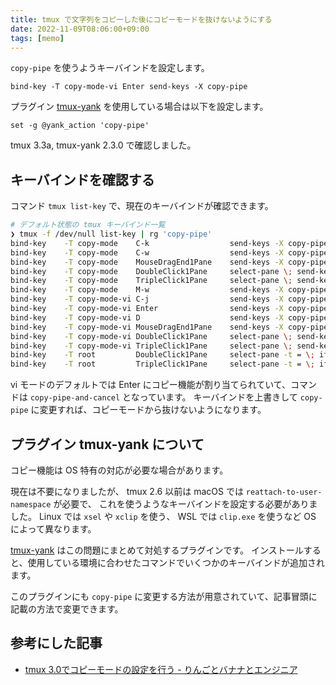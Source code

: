 ```yaml
---
title: tmux で文字列をコピーした後にコピーモードを抜けないようにする
date: 2022-11-09T08:06:00+09:00
tags: [memo]
---
```


`copy-pipe` を使うようキーバインドを設定します。

```properties
bind-key -T copy-mode-vi Enter send-keys -X copy-pipe
```

プラグイン
[tmux-yank](https://github.com/tmux-plugins/tmux-yank)
を使用している場合は以下を設定します。

```properties
set -g @yank_action 'copy-pipe'
```

tmux 3.3a, tmux-yank 2.3.0 で確認しました。

## キーバインドを確認する

コマンド `tmux list-key` で、現在のキーバインドが確認できます。

```sh
# デフォルト状態の tmux キーバインド一覧
❯ tmux -f /dev/null list-key | rg 'copy-pipe'
bind-key    -T copy-mode    C-k                  send-keys -X copy-pipe-end-of-line-and-cancel
bind-key    -T copy-mode    C-w                  send-keys -X copy-pipe-and-cancel
bind-key    -T copy-mode    MouseDragEnd1Pane    send-keys -X copy-pipe-and-cancel
bind-key    -T copy-mode    DoubleClick1Pane     select-pane \; send-keys -X select-word \; run-shell -d 0.3 \; send-keys -X copy-pipe-and-cancel
bind-key    -T copy-mode    TripleClick1Pane     select-pane \; send-keys -X select-line \; run-shell -d 0.3 \; send-keys -X copy-pipe-and-cancel
bind-key    -T copy-mode    M-w                  send-keys -X copy-pipe-and-cancel
bind-key    -T copy-mode-vi C-j                  send-keys -X copy-pipe-and-cancel
bind-key    -T copy-mode-vi Enter                send-keys -X copy-pipe-and-cancel
bind-key    -T copy-mode-vi D                    send-keys -X copy-pipe-end-of-line-and-cancel
bind-key    -T copy-mode-vi MouseDragEnd1Pane    send-keys -X copy-pipe-and-cancel
bind-key    -T copy-mode-vi DoubleClick1Pane     select-pane \; send-keys -X select-word \; run-shell -d 0.3 \; send-keys -X copy-pipe-and-cancel
bind-key    -T copy-mode-vi TripleClick1Pane     select-pane \; send-keys -X select-line \; run-shell -d 0.3 \; send-keys -X copy-pipe-and-cancel
bind-key    -T root         DoubleClick1Pane     select-pane -t = \; if-shell -F "#{||:#{pane_in_mode},#{mouse_any_flag}}" { send-keys -M } { copy-mode -H ; send-keys -X select-word ; run-shell -d 0.3 ; send-keys -X copy-pipe-and-cancel }
bind-key    -T root         TripleClick1Pane     select-pane -t = \; if-shell -F "#{||:#{pane_in_mode},#{mouse_any_flag}}" { send-keys -M } { copy-mode -H ; send-keys -X select-line ; run-shell -d 0.3 ; send-keys -X copy-pipe-and-cancel }
```

vi モードのデフォルトでは Enter にコピー機能が割り当てられていて、コマンドは `copy-pipe-and-cancel` となっています。
キーバインドを上書きして `copy-pipe` に変更すれば、コピーモードから抜けないようになります。

## プラグイン tmux-yank について

コピー機能は OS 特有の対応が必要な場合があります。

現在は不要になりましたが、 tmux 2.6 以前は macOS では `reattach-to-user-namespace` が必要で、
これを使うようなキーバインドを設定する必要がありました。
Linux では `xsel` や `xclip` を使う、 WSL では `clip.exe` を使うなど OS によって異なります。

[tmux-yank](https://github.com/tmux-plugins/tmux-yank)
はこの問題にまとめて対処するプラグインです。
インストールすると、使用している環境に合わせたコマンドでいくつかのキーバインドが追加されます。

このプラグインにも `copy-pipe` に変更する方法が用意されていて、記事冒頭に記載の方法で変更できます。

## 参考にした記事

- [tmux 3.0でコピーモードの設定を行う - りんごとバナナとエンジニア](https://udomomo.hatenablog.com/entry/2020/01/12/235955)
